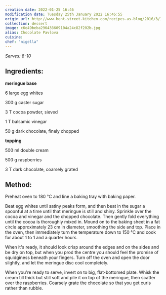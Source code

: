 ```yaml
---
creation date: 2022-01-25 16:46
modification date: Tuesday 25th January 2022 16:46:55
origin_url: http://www.bent-street-kitchen.com/recipes-as-blog/2016/3/13/chocolatepav
collection: dessert
image: c6e49beba296438609104a24c82f202b.jpg
alias: Chocolate Pavlova
cuisine:
chef: "nigella"
---
```


*Serves: 8-10*

## Ingredients:

**meringue base**

6 large egg whites

300 g caster sugar

3 T cocoa powder, sieved

1 T balsamic vinegar

50 g dark chocolate, finely chopped 

**topping**

500 ml double cream

500 g raspberries

3 T dark chocolate, coarsely grated

## Method:

Preheat oven to 180 °C and line a baking tray with baking paper. 

Beat egg whites until satiny peaks form, and then beat in the sugar a spoonful at a time until that meringue is still and shiny. Sprinkle over the cocoa and vinegar and the chopped chocolate. Then gently fold everything until the cocoa is thoroughly mixed in. Mound on to the baking sheet in a fat circle approximately 23 cm in diameter, smoothing the side and top. Place in the oven, then immediately turn the temperature down to 150 °C and cook for about 1 to 1 and a quarter hours. 

When it's ready, it should look crisp around the edges and on the sides and be dry on top, but when you prod the centre you should feel the promise of squidginess beneath your fingers. Turn off the oven and open the door slightly, and let the meringue disc cool completely.

When you're ready to serve, invert on to big, flat-bottomed plate. Whisk the cream till thick but still soft and pile it on top of the meringue, then scatter over the raspberries. Coarsely grate the chocolate so that you get curls rather than rubble.